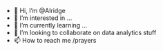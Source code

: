 - 👋 Hi, I’m @Alridge
- 👀 I’m interested in ...
- 🌱 I’m currently learning ...
- 💞️ I’m looking to collaborate on data analytics stuff
- 📫 How to reach me /prayers

<!---
Alridge/Alridge is a ✨ special ✨ repository because its `README.md` (this file) appears on your GitHub profile.
You can click the Preview link to take a look at your changes.
--->
